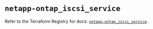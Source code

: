 # `netapp-ontap_iscsi_service`

Refer to the Terraform Registry for docs: [`netapp-ontap_iscsi_service`](https://registry.terraform.io/providers/netapp/netapp-ontap/2.3.0/docs/resources/iscsi_service).
